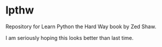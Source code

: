 # lpthw
Repository for Learn Python the Hard Way book by Zed Shaw.

I am seriously hoping this looks better than last time.
